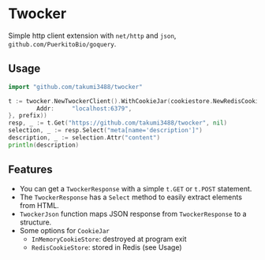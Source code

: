 # Twocker

Simple http client extension with `net/http` and `json`, `github.com/PuerkitoBio/goquery`.

## Usage

```go
import "github.com/takumi3488/twocker"

t := twocker.NewTwockerClient().WithCookieJar(cookiestore.NewRedisCookieStore(&cookiestore.NewRedisCookieStoreOption{
        Addr:     "localhost:6379",
}, prefix))
resp, _ := t.Get("https://github.com/takumi3488/twocker", nil)
selection, _ := resp.Select("meta[name='description']")
description, _ := selection.Attr("content")
println(description)
```

## Features

- You can get a `TwockerResponse` with a simple `t.GET` or `t.POST` statement.
- The `TwockerResponse` has a `Select` method to easily extract elements from HTML.
- `TwockerJson` function maps JSON response from `TwockerResponse` to a structure.
- Some options for `CookieJar`
  - `InMemoryCookieStore`: destroyed at program exit
  - `RedisCookieStore`: stored in Redis (see Usage)
